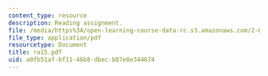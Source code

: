 ```yaml
---
content_type: resource
description: Reading assignment.
file: /media/https%3A/open-learning-course-data-rc.s3.amazonaws.com/2-002-mechanics-and-materials-ii-spring-2004/a0fb51afbf1146b8dbecb87e0e344674_ra15.pdf
file_type: application/pdf
resourcetype: Document
title: ra15.pdf
uid: a0fb51af-bf11-46b8-dbec-b87e0e344674
---
```

